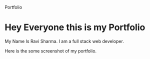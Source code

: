 Portfolio

<h1> Hey Everyone this is my Portfolio</h1>
My Name Is Ravi Sharma. I am  a full stack web developer. 

Here is the some screenshot of my portfolio.

<a href="../Utils/Resume/Ravi_Sharma_Resume.pdf">
</a>